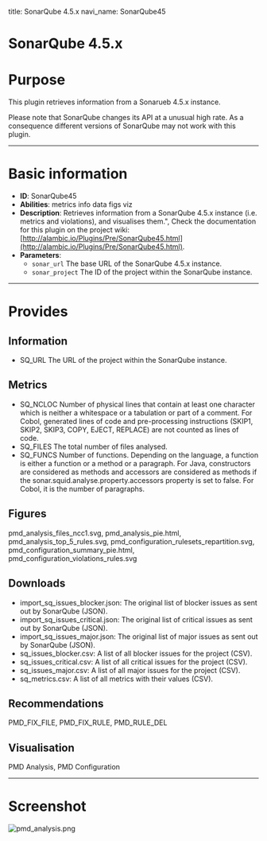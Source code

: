 title: SonarQube 4.5.x
navi_name: SonarQube45


# SonarQube 4.5.x

# Purpose

This plugin retrieves information from a Sonarueb 4.5.x instance.

Please note that SonarQube changes its API at a unusual high rate. As a consequence different versions of SonarQube may not work with this plugin.

-----

# Basic information

* **ID**: SonarQube45
* **Abilities**:   metrics   info data    figs   viz
* **Description**:
  Retrieves information from a SonarQube 4.5.x instance (i.e. metrics and violations), and visualises them.",
  Check the documentation for this plugin on the project wiki: [http://alambic.io/Plugins/Pre/SonarQube45.html](http://alambic.io/Plugins/Pre/SonarQube45.html).
* **Parameters**:
  * `sonar_url` The base URL of the SonarQube 4.5.x instance.
  * `sonar_project` The ID of the project within the SonarQube instance.

-----

# Provides

## Information

* SQ_URL
  The URL of the project within the SonarQube instance.

## Metrics

* SQ_NCLOC
  Number of physical lines that contain at least one character which is neither a whitespace or a tabulation or part of a comment.
  For Cobol, generated lines of code and pre-processing instructions (SKIP1, SKIP2, SKIP3, COPY, EJECT, REPLACE) are not counted as lines of code.
* SQ_FILES
  The total number of files analysed.
* SQ_FUNCS
  Number of functions. Depending on the language, a function is either a function or a method or a paragraph.
  For Java, constructors are considered as methods and accessors are considered as methods if the sonar.squid.analyse.property.accessors property is set to false.
  For Cobol, it is the number of paragraphs.

## Figures

pmd_analysis_files_ncc1.svg, pmd_analysis_pie.html, pmd_analysis_top_5_rules.svg, pmd_configuration_rulesets_repartition.svg, pmd_configuration_summary_pie.html, pmd_configuration_violations_rules.svg

## Downloads

* import_sq_issues_blocker.json: The original list of blocker issues as sent out by SonarQube (JSON).
* import_sq_issues_critical.json: The original list of critical issues as sent out by SonarQube (JSON).
* import_sq_issues_major.json: The original list of major issues as sent out by SonarQube (JSON).
* sq_issues_blocker.csv: A list of all blocker issues for the project (CSV).
* sq_issues_critical.csv: A list of all critical issues for the project (CSV).
* sq_issues_major.csv: A list of all major issues for the project (CSV).
* sq_metrics.csv: A list of all metrics with their values (CSV).

## Recommendations

PMD_FIX_FILE, PMD_FIX_RULE, PMD_RULE_DEL

## Visualisation

PMD Analysis, PMD Configuration

-----

# Screenshot

![pmd_analysis.png](/images/pmd_analysis.png)
